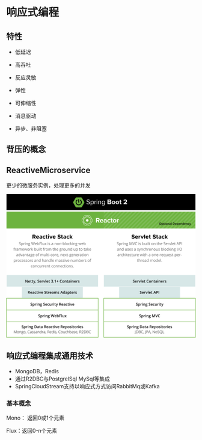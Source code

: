 # 响应式编程

## 特性

* 低延迟
* 高吞吐
  
* 反应灵敏
* 弹性
* 可伸缩性
* 消息驱动
* 异步、非阻塞

## 背压的概念


## ReactiveMicroservice
更少的微服务实例，处理更多的并发

!["Springboot响应式编程技术栈"](img/ReactiveMicroservices.svg)

## 响应式编程集成通用技术

* MongoDB，Redis
* 通过R2DBC与PostgrelSql MySql等集成
* SpringCloudStream支持以响应式方式访问RabbitMq或Kafka

### 基本概念
Mono： 返回0或1个元素

Flux：返回0-n个元素

